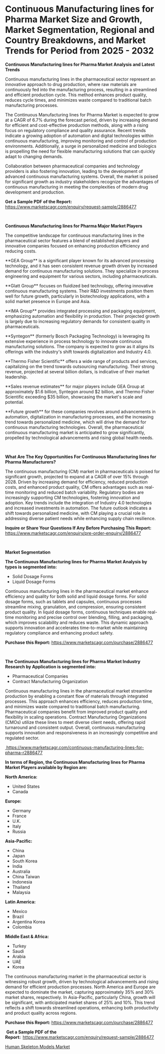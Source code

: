 <p><h1>Continuous Manufacturing lines for Pharma Market Size and Growth, Market Segmentation, Regional and Country Breakdowns, and Market Trends for Period from 2025 -  2032</h1></p><p><strong>Continuous Manufacturing lines for Pharma Market Analysis and Latest Trends</strong></p>
<p><p>Continuous manufacturing lines in the pharmaceutical sector represent an innovative approach to drug production, where raw materials are continuously fed into the manufacturing process, resulting in a streamlined and efficient production cycle. This method enhances product quality, reduces cycle times, and minimizes waste compared to traditional batch manufacturing processes.</p><p>The Continuous Manufacturing lines for Pharma Market is expected to grow at a CAGR of 6.7% during the forecast period, driven by increasing demand for efficient and cost-effective production methods, along with a rising focus on regulatory compliance and quality assurance. Recent trends indicate a growing adoption of automation and digital technologies within continuous manufacturing, improving monitoring and control of production environments. Additionally, a surge in personalized medicine and biologics is propelling the need for flexible manufacturing solutions that can quickly adapt to changing demands.</p><p>Collaboration between pharmaceutical companies and technology providers is also fostering innovation, leading to the development of advanced continuous manufacturing systems. Overall, the market is poised for significant growth as industry stakeholders recognize the advantages of continuous manufacturing in meeting the complexities of modern drug development and production.</p></p>
<p><strong>Get a Sample PDF of the Report:&nbsp;</strong> <a href="https://www.marketscagr.com/enquiry/request-sample/2886477?utm_campaign=1905&utm_medium=2&utm_source=Github&utm_content=ia&utm_term=13032025&utm_id=continuous-manufacturing-lines-for-pharma">https://www.marketscagr.com/enquiry/request-sample/2886477</a></p>
<p>&nbsp;</p>
<p><strong>Continuous Manufacturing lines for Pharma Major Market Players</strong></p>
<p><p>The competitive landscape for continuous manufacturing lines in the pharmaceutical sector features a blend of established players and innovative companies focused on enhancing production efficiency and reducing costs.</p><p>**GEA Group** is a significant player known for its advanced processing technology, and it has seen consistent revenue growth driven by increased demand for continuous manufacturing solutions. They specialize in process engineering and equipment for various sectors, including pharmaceuticals.</p><p>**Glatt Group** focuses on fluidized bed technology, offering innovative continuous manufacturing systems. Their R&D investments position them well for future growth, particularly in biotechnology applications, with a solid market presence in Europe and Asia.</p><p>**IMA Group** provides integrated processing and packaging equipment, emphasizing automation and flexibility in production. Their projected growth is largely due to increasing regulatory demands for consistent quality in pharmaceuticals.</p><p>**Syntegon** (formerly Bosch Packaging Technology) is leveraging its extensive experience in process technology to innovate continuous manufacturing solutions. The company is expected to grow as it aligns its offerings with the industry's shift towards digitalization and Industry 4.0.</p><p>**Thermo Fisher Scientific** offers a wide range of products and services, capitalizing on the trend towards outsourcing manufacturing. Their strong revenue, projected at several billion dollars, is indicative of their market leadership.</p><p>**Sales revenue estimates** for major players include GEA Group at approximately $1.6 billion, Syntegon around $2 billion, and Thermo Fisher Scientific exceeding $35 billion, showcasing the market's scale and potential.</p><p>**Future growth** for these companies revolves around advancements in automation, digitalization in manufacturing processes, and the increasing trend towards personalized medicine, which will drive the demand for continuous manufacturing technologies. Overall, the pharmaceutical continuous manufacturing market is anticipated to grow significantly, propelled by technological advancements and rising global health needs.</p></p>
<p>&nbsp;</p>
<p><strong>What Are The Key Opportunities For Continuous Manufacturing lines for Pharma Manufacturers?</strong></p>
<p><p>The continuous manufacturing (CM) market in pharmaceuticals is poised for significant growth, projected to expand at a CAGR of over 15% through 2028. Driven by increasing demand for efficiency, reduced production costs, and enhanced product quality, CM offers advantages such as real-time monitoring and reduced batch variability. Regulatory bodies are increasingly supporting CM technologies, fostering innovation and adoption. Key trends include the integration of Industry 4.0 technologies and increased investments in automation. The future outlook indicates a shift towards personalized medicine, with CM playing a crucial role in addressing diverse patient needs while enhancing supply chain resilience.</p></p>
<p><strong>Inquire or Share Your Questions If Any Before Purchasing This Report:</strong> <a href="https://www.marketscagr.com/enquiry/pre-order-enquiry/2886477?utm_campaign=1905&utm_medium=2&utm_source=Github&utm_content=ia&utm_term=13032025&utm_id=continuous-manufacturing-lines-for-pharma">https://www.marketscagr.com/enquiry/pre-order-enquiry/2886477</a></p>
<p>&nbsp;</p>
<p><strong>Market Segmentation</strong></p>
<p><strong>The Continuous Manufacturing lines for Pharma Market Analysis by types is segmented into:</strong></p>
<p><ul><li>Solid Dosage Forms</li><li>Liquid Dosage Forms</li></ul></p>
<p><p>Continuous manufacturing lines in the pharmaceutical market enhance efficiency and quality for both solid and liquid dosage forms. For solid dosage forms, such as tablets and capsules, continuous processes streamline mixing, granulation, and compression, ensuring consistent product quality. In liquid dosage forms, continuous techniques enable real-time monitoring and precise control over blending, filling, and packaging, which improves scalability and reduces waste. This dynamic approach supports innovation and accelerates time-to-market while maintaining regulatory compliance and enhancing product safety.</p></p>
<p><strong>Purchase this Report:&nbsp;</strong><a href="https://www.marketscagr.com/purchase/2886477?utm_campaign=1905&utm_medium=2&utm_source=Github&utm_content=ia&utm_term=13032025&utm_id=continuous-manufacturing-lines-for-pharma">https://www.marketscagr.com/purchase/2886477</a></p>
<p>&nbsp;</p>
<p><strong>The Continuous Manufacturing lines for Pharma Market Industry Research by Application is segmented into:</strong></p>
<p><ul><li>Pharmaceutical Companies</li><li>Contract Manufacturing Organization</li></ul></p>
<p><p>Continuous manufacturing lines in the pharmaceutical market streamline production by enabling a constant flow of materials through integrated processes. This approach enhances efficiency, reduces production time, and minimizes waste compared to traditional batch manufacturing. Pharmaceutical companies benefit from improved product quality and flexibility in scaling operations. Contract Manufacturing Organizations (CMOs) utilize these lines to meet diverse client needs, offering rapid turnaround and consistent output. Overall, continuous manufacturing supports innovation and responsiveness in an increasingly competitive and regulated sector.</p></p>
<p><a href="https://www.marketscagr.com/continuous-manufacturing-lines-for-pharma-r2886477?utm_campaign=1905&utm_medium=2&utm_source=Github&utm_content=ia&utm_term=13032025&utm_id=continuous-manufacturing-lines-for-pharma">&nbsp;https://www.marketscagr.com/continuous-manufacturing-lines-for-pharma-r2886477</a></p>
<p><strong>In terms of Region, the Continuous Manufacturing lines for Pharma Market Players available by Region are:</strong></p>
<p>
    <p> <strong> North America: </strong>
        <ul>
            <li>United States</li>
            <li>Canada</li>
        </ul>
        </p> 
    <p> <strong> Europe: </strong>
        <ul>
            <li>Germany</li>
            <li>France</li>
            <li>U.K.</li>
            <li>Italy</li>
            <li>Russia</li>
        </ul>
        </p> 
    <p> <strong> Asia-Pacific: </strong>
        <ul>
            <li>China</li>
            <li>Japan</li>
            <li>South Korea</li>
            <li>India</li>
            <li>Australia</li>
            <li>China Taiwan</li>
            <li>Indonesia</li>
            <li>Thailand</li>
            <li>Malaysia</li>
        </ul>
        </p> 
    <p> <strong> Latin America: </strong>
        <ul>
            <li>Mexico</li>
            <li>Brazil</li>
            <li>Argentina Korea</li>
            <li>Colombia</li>
        </ul>
        </p> 
    <p> <strong> Middle East & Africa: </strong>
        <ul>
            <li>Turkey</li>
            <li>Saudi</li>
            <li>Arabia</li>
            <li>UAE</li>
            <li>Korea</li>
        </ul>
    </p>
    </p>
<p><p>The continuous manufacturing market in the pharmaceutical sector is witnessing robust growth, driven by technological advancements and rising demand for efficient production processes. North America and Europe are expected to dominate the market, capturing approximately 35% and 30% market shares, respectively. In Asia-Pacific, particularly China, growth will be significant, with anticipated market shares of 25% and 10%. This trend reflects a shift towards streamlined operations, enhancing both productivity and product quality across regions.</p></p>
<p><strong>Purchase this Report: </strong><a href="https://www.marketscagr.com/purchase/2886477?utm_campaign=1905&utm_medium=2&utm_source=Github&utm_content=ia&utm_term=13032025&utm_id=continuous-manufacturing-lines-for-pharma">https://www.marketscagr.com/purchase/2886477</a></p>
<p>&nbsp;<strong>Get a Sample PDF of the Report:&nbsp;&nbsp;</strong><a href="https://www.marketscagr.com/enquiry/request-sample/2886477?utm_campaign=1905&utm_medium=2&utm_source=Github&utm_content=ia&utm_term=13032025&utm_id=continuous-manufacturing-lines-for-pharma">https://www.marketscagr.com/enquiry/request-sample/2886477</a></p>
<p><strong></strong></p>
<p><p><a href="https://github.com/AshikRahman991/Market-Research-Report-List-1/blob/main/human-skeleton-models-market.md?utm_campaign=1905&utm_medium=2&utm_source=Github&utm_content=ia&utm_term=13032025&utm_id=continuous-manufacturing-lines-for-pharma">Human Skeleton Models Market</a></p></p>